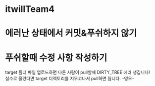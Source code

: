 # itwillTeam4
# 에러난 상태에서 커밋&푸쉬하지 않기
# 푸쉬할때 수정 사항 작성하기


target 폴더 파일 업로드하면 다른 사람이 pull할때 DIRTY_TREE 에러 생깁니다!<br>
실수로 올렸다면 target 디렉토리를 지우고나서 pull하면 됩니다. -영우-
